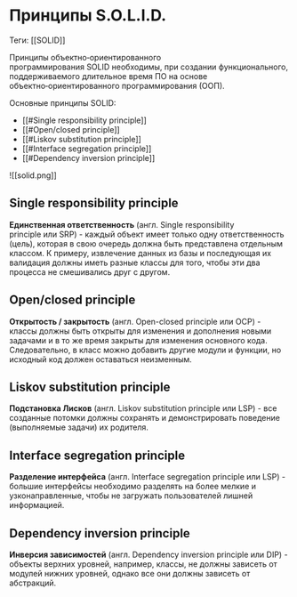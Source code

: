 # Принципы S.O.L.I.D.

Теги: [[SOLID]]

Принципы объектно‑ориентированного программирования SOLID необходимы, при создании функционального, поддерживаемого длительное время ПО на основе объектно‑ориентированного программирования (ООП).

Основные принципы SOLID:
- [[#Single responsibility principle]]
- [[#Open/closed principle]]
- [[#Liskov substitution principle]]
- [[#Interface segregation principle]]
- [[#Dependency inversion principle]]

![[solid.png]]

## Single responsibility principle

**Единственная ответственность** (англ. Single responsibility principle или SRP) - каждый объект имеет только одну ответственность (цель), которая в свою очередь должна быть представлена отдельным классом. К примеру, извлечение данных из базы и последующая их валидация должны иметь разные классы для того, чтобы эти два процесса не смешивались друг с другом.
 
## Open/closed principle

**Открытость / закрытость** (англ. Open-closed principle или OCP) - классы должны быть открыты для изменения и дополнения новыми задачами и в то же время закрыты для изменения основного кода. Следовательно, в класс можно добавить другие модули и функции, но исходный код должен оставаться неизменным.

## Liskov substitution principle

**Подстановка Лисков** (англ. Liskov substitution principle или LSP) - все созданные потомки должны сохранять и демонстрировать поведение (выполняемые задачи) их родителя.

## Interface segregation principle

**Разделение интерфейса** (англ. Interface segregation principle или LSP) - большие интерфейсы необходимо разделять на более мелкие и узконаправленные, чтобы не загружать пользователей лишней информацией.

## Dependency inversion principle

**Инверсия зависимостей** (англ. Dependency inversion principle или DIP) - объекты верхних уровней, например, классы, не должны зависеть от модулей нижних уровней, однако все они должны зависеть от абстракций.
